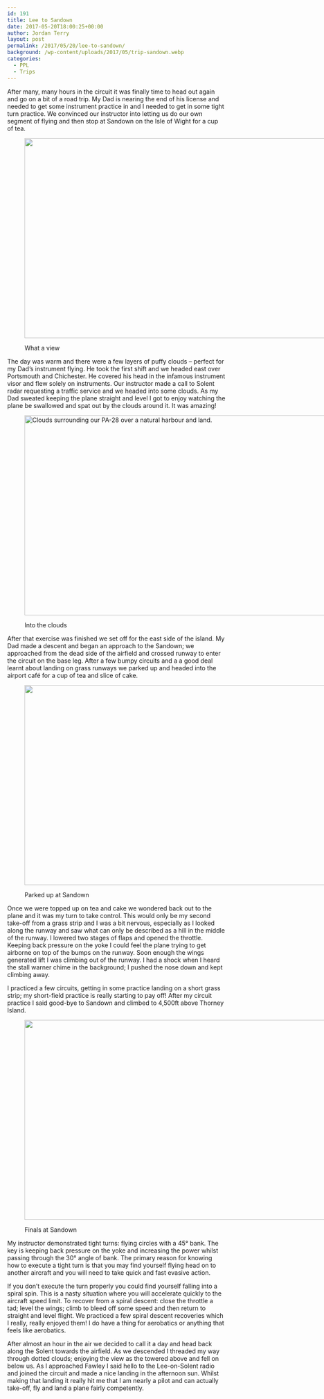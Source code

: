 ```yaml
---
id: 191
title: Lee to Sandown
date: 2017-05-20T18:00:25+00:00
author: Jordan Terry
layout: post
permalink: /2017/05/20/lee-to-sandown/
background: /wp-content/uploads/2017/05/trip-sandown.webp
categories:
  - PPL
  - Trips
---
```

After many, many hours in the circuit it was finally time to head out again and go on a bit of a road trip. My Dad is nearing the end of his license and needed to get some instrument practice in and I needed to get in some tight turn practice. We convinced our instructor into letting us do our own segment of flying and then stop at Sandown on the Isle of Wight for a cup of tea.<figure id="attachment_195" class="thumbnail wp-caption alignnone" style="width: 1034px">

<img loading="lazy" class="size-large wp-image-195" src="{{ site.baseurl }}/wp-content/uploads/2017/05/trip-clouds-1024x461.webp" alt="" width="1024" height="461" srcset="{{ site.baseurl }}/wp-content/uploads/2017/05/trip-clouds-1024x461.webp 1024w, {{ site.baseurl }}/wp-content/uploads/2017/05/trip-clouds-300x135.webp 300w, {{ site.baseurl }}/wp-content/uploads/2017/05/trip-clouds-768x346.webp 768w, {{ site.baseurl }}/wp-content/uploads/2017/05/trip-clouds.webp 2000w" sizes="(max-width: 1024px) 100vw, 1024px" /> <figcaption class="caption wp-caption-text">What a view</figcaption></figure>

The day was warm and there were a few layers of puffy clouds &#8211; perfect for my Dad’s instrument flying. He took the first shift and we headed east over Portsmouth and Chichester. He covered his head in the infamous instrument visor and flew solely on instruments. Our instructor made a call to Solent radar requesting a traffic service and we headed into some clouds. As my Dad sweated keeping the plane straight and level I got to enjoy watching the plane be swallowed and spat out by the clouds around it. It was amazing!<figure id="attachment_192" class="thumbnail wp-caption aligncenter" style="width: 1034px">

<img loading="lazy" class="wp-image-192 size-large" src="{{ site.baseurl }}/wp-content/uploads/2017/05/trip-into-the-clouds-1024x461.webp" alt="Clouds surrounding our PA-28 over a natural harbour and land." width="1024" height="461" srcset="{{ site.baseurl }}/wp-content/uploads/2017/05/trip-into-the-clouds-1024x461.webp 1024w, {{ site.baseurl }}/wp-content/uploads/2017/05/trip-into-the-clouds-300x135.webp 300w, {{ site.baseurl }}/wp-content/uploads/2017/05/trip-into-the-clouds-768x346.webp 768w, {{ site.baseurl }}/wp-content/uploads/2017/05/trip-into-the-clouds.webp 2000w" sizes="(max-width: 1024px) 100vw, 1024px" /> <figcaption class="caption wp-caption-text">Into the clouds</figcaption></figure>

After that exercise was finished we set off for the east side of the island. My Dad made a descent and began an approach to the Sandown; we approached from the dead side of the airfield and crossed runway to enter the circuit on the base leg. After a few bumpy circuits and a a good deal learnt about landing on grass runways we parked up and headed into the airport café for a cup of tea and slice of cake.<figure id="attachment_193" class="thumbnail wp-caption aligncenter" style="width: 1034px">

<img loading="lazy" class="wp-image-193 size-large" src="{{ site.baseurl }}/wp-content/uploads/2017/05/trip-sandown-1024x461.webp" alt="" width="1024" height="461" srcset="{{ site.baseurl }}/wp-content/uploads/2017/05/trip-sandown-1024x461.webp 1024w, {{ site.baseurl }}/wp-content/uploads/2017/05/trip-sandown-300x135.webp 300w, {{ site.baseurl }}/wp-content/uploads/2017/05/trip-sandown-768x346.webp 768w, {{ site.baseurl }}/wp-content/uploads/2017/05/trip-sandown.webp 2000w" sizes="(max-width: 1024px) 100vw, 1024px" /> <figcaption class="caption wp-caption-text">Parked up at Sandown</figcaption></figure>

Once we were topped up on tea and cake we wondered back out to the plane and it was my turn to take control. This would only be my second take-off from a grass strip and I was a bit nervous, especially as I looked along the runway and saw what can only be described as a hill in the middle of the runway. I lowered two stages of flaps and opened the throttle. Keeping back pressure on the yoke I could feel the plane trying to get airborne on top of the bumps on the runway. Soon enough the wings generated lift I was climbing out of the runway. I had a shock when I heard the stall warner chime in the background; I pushed the nose down and kept climbing away.

I practiced a few circuits, getting in some practice landing on a short grass strip; my short-field practice is really starting to pay off! After my circuit practice I said good-bye to Sandown and climbed to 4,500ft above Thorney Island.<figure id="attachment_194" class="thumbnail wp-caption alignnone" style="width: 1034px">

<img loading="lazy" class="size-large wp-image-194" src="{{ site.baseurl }}/wp-content/uploads/2017/05/trip-finals-1024x461.webp" alt="" width="1024" height="461" srcset="{{ site.baseurl }}/wp-content/uploads/2017/05/trip-finals-1024x461.webp 1024w, {{ site.baseurl }}/wp-content/uploads/2017/05/trip-finals-300x135.webp 300w, {{ site.baseurl }}/wp-content/uploads/2017/05/trip-finals-768x346.webp 768w, {{ site.baseurl }}/wp-content/uploads/2017/05/trip-finals.webp 2000w" sizes="(max-width: 1024px) 100vw, 1024px" /> <figcaption class="caption wp-caption-text">Finals at Sandown</figcaption></figure>

My instructor demonstrated tight turns: flying circles with a 45° bank. The key is keeping back pressure on the yoke and increasing the power whilst passing through the 30° angle of bank. The primary reason for knowing how to execute a tight turn is that you may find yourself flying head on to another aircraft and you will need to take quick and fast evasive action.

If you don’t execute the turn properly you could find yourself falling into a spiral spin. This is a nasty situation where you will accelerate quickly to the aircraft speed limit. To recover from a spiral descent: close the throttle a tad; level the wings; climb to bleed off some speed and then return to straight and level flight. We practiced a few spiral descent recoveries which I really, really enjoyed them! I do have a thing for aerobatics or anything that feels like aerobatics.

After almost an hour in the air we decided to call it a day and head back along the Solent towards the airfield. As we descended I threaded my way through dotted clouds; enjoying the view as the towered above and fell on below us. As I approached Fawley I said hello to the Lee-on-Solent radio and joined the circuit and made a nice landing in the afternoon sun. Whilst making that landing it really hit me that I am nearly a pilot and can actually take-off, fly and land a plane fairly competently.